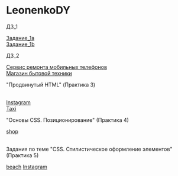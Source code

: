 # LeonenkoDY

      

   
   <p>ДЗ_1</p>
   <a href="https://codepen.io/denleon403/pen/KKpojEe">Задание_1а</a> 
   <br>
   <a href="https://codepen.io/denleon403/pen/oNXqrrj">Задание_1b</a>
   <br>
   <p>ДЗ_2</p>
  <a href="task_2/1/">Сервис ремонта мобильных телефонов</a>
  <br>
  <a href="task_2/2/">Магазин бытовой техники</a>

  <br>
  

 <p>"Продвинутый HTML" (Практика 3)</p>
 <br>
  <a  href="instagram/">Instagram</a>
 <br>
  <a  href="taxi/">Taxi</a>
  <br>
  
  <p>"Основы CSS. Позиционирование" (Практика 4)</p>
  <a  href="taxi/">shop</a>
  <br>
  <br>
  <p>Задания по теме "CSS. Стилистическое оформление элементов" (Практика 5)</p>
  <a  href="beach/beach.html">beach</a>
   <a  href="instagram/">Instagram</a>